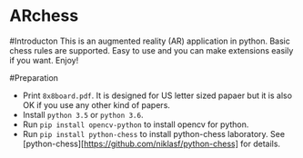 # ARchess


#Introducton
This is an augmented reality (AR) application in python. Basic chess rules are supported. Easy to use and you can make extensions easily if you want. Enjoy!

#Preparation
- Print `8x8board.pdf`. It is designed for US letter sized papaer but it is also OK if you use any other kind of papers.
- Install `python 3.5` or `python 3.6`.
- Run `pip install opencv-python` to install opencv for python.
- Run `pip install python-chess` to install python-chess laboratory. See [python-chess][https://github.com/niklasf/python-chess] for details.
